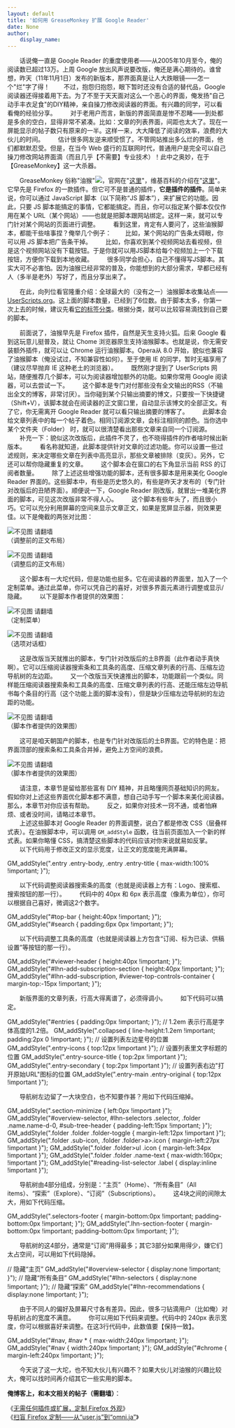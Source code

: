```yaml
---
layout: default
title: '如何用 GreaseMonkey 扩展 Google Reader'
date: None
author:
    display_name: 
---
```


　　话说俺一直是 Google Reader 的重度使用者——从2005年10月至今，俺的阅读数已超过13万。上周 Google 放出风声说要改版，俺还是满心期待的。谁曾想，昨天（11年11月1日）发布的新版本，那界面真是让人大跌眼镜——怎一个"烂"字了得！ 　　不过，抱怨归抱怨，眼下暂时还没有合适的替代品，Google 阅读器还得接着用下去。为了不至于天天面对这么一个恶心的界面，俺发扬"自己动手丰衣足食"的DIY精神，亲自操刀修改阅读器的界面。有兴趣的同学，可以看看俺的经验分享。 　　对于老用户而言，新版的界面简直是惨不忍睹——到处都是多余的空白，显得非常不紧凑。比如：文章的列表界面，间距也太大了。现在一屏能显示的帖子数只有原来的一半。这样一来，大大降低了阅读的效率，浪费的大伙儿的时间。 　　估计很多网友逆来顺受惯了。不管网站推出多么烂的界面，他们都默默忍受。但是，在当今 Web 盛行的互联网时代，普通用户是完全可以自己操刀修改网站界面滴（而且几乎【不需要】专业技术）！此中之奥妙，在于【GreaseMonkey】这一大杀器。  
  
　　GreaseMonkey 俗称"油猴"![](https://lh6.googleusercontent.com/-trXAUb61lyW1COfDwja_R0ZiTcZorz62AlBTXFiNYSPh18N1fk8w1pzBhQ2kD65Ae3jL1lYDM-cK3iPu1jJdDiVucQgT7ymFeNN4AMvAZ6XcwlmkyocZ0zfRrMaYmldJNg)，官网在"[这里](http://www.greasespot.net/)"，维基百科的介绍在"[这里](https://zh.wikipedia.org/wiki/Greasemonkey)"。它早先是 Firefox 的一款插件。但它可不是普通的插件，**它是插件的插件**。简单来说，你可以通过 JavaScript 脚本（以下简称“JS 脚本”），来扩展它的功能。因此，只要 JS 脚本能搞定的事情，它都能搞定。而且，你可以指定某个脚本仅仅作用在某个 URL（某个网站）——也就是把脚本跟网站绑定。这样一来，就可以专门针对某个网站的页面进行调整。 　　看到这里，肯定有人要问了，这些油猴脚本，都能干些啥事捏？俺举几个例子： 　　比如，某个网站的广告条太碍眼，你可以用 JS 脚本把广告条干掉。 　　比如，你喜欢到某个视频网站去看视频，但是这个视频网站没有下载按钮。于是你就可以用JS脚本给每个视频加上一个下载按钮，方便你下载到本地收藏。 　　很多同学会担心，自己不懂得写JS脚本。其实大可不必害怕。因为油猴已经非常的普及，你能想到的大部分需求，早都已经有人（多半是老外）写好了，而且分享出来了。

　　在此，向列位看官隆重介绍：全球最大的（没有之一）油猴脚本收集站点——[UserScripts.org](http://userscripts.org/)。这上面的脚本数量，已经到了6位数。由于脚本太多，你第一次上去的时候，建议先看[它的标签分类](http://userscripts.org/tags)。根据分类，就可以比较容易滴找到自己要的脚本。

　　前面说了，油猴早先是 Firefox 插件，自然是天生支持火狐。后来 Google 看到这玩意儿挺普及，就让 Chome 浏览器原生支持油猴脚本。也就是说，你无需安装额外插件，就可以让 Chrome 运行油猴脚本。Opera从 8.0 开始，貌似也兼容了油猴脚本（俺没试过，不知兼容性如何）。至于使用 IE 的同学，暂时无福享用了（建议尽早抛弃 IE 这种老土的浏览器）。 　　既然刚才提到了 UserScripts 网站，随便推荐几个脚本，可以为阅读器增加额外的功能。如果你常用 Google 阅读器，可以去尝试一下。 　　这个脚本是专门对付那些没有全文输出的RSS（不输出全文的博客，非常讨厌）。当你碰到某个只输出摘要的博文，只要按一下快捷键（Shift+V），该脚本就会在阅读器的正文窗口里，自动显示该博文的全部正文。有了它，你无需离开 Google Reader 就可以看只输出摘要的博客了。 　　此脚本会给文章列表中的每一个帖子着色。相同订阅源文章，会标注相同的颜色。当你选中某个文件夹（Folder） 时，就可以很清楚看出那些文章来自同一个订阅源。 　　补充一下：貌似这次改版后，此插件不灵了，也不晓得插件的作者啥时候出新版本。 　　看名称就知道，此脚本提供针对文章的过滤功能。你可以设置一些过滤规则，来决定哪些文章在列表中高亮显示，那些文章被排除（变灰）。另外，它还可以帮你隐藏重复的文章。 　　这个脚本会在窗口的右下角显示当前 RSS 的订阅者数量。 　　除了上述这些增强功能的脚本，还有很多脚本是用来美化 Google Reader 界面的。这些脚本中，有些是历史悠久的，有些是昨天才发布的（专门针对改版后的丑陋界面）。顺便说一下，Google Reader 刚改版，就冒出一堆美化界面的脚本，可见这次改版非常不得人心。 　　这个脚本有些年头了，而且很小巧。它可以充分利用屏幕的空间来显示文章正文，如果是宽屏显示器，则效果更佳。以下是俺截的两张对比图：

![不见图 请翻墙](https://lh6.googleusercontent.com/N2hkIs3by-5b6mqcN2ITii6S9SE96nKq12dtTK8EBYXaGcq-YvecGstM8mlRRLGGf8adUFW0vm-jUo_gUdTHXBIPKLmyvL2yHHpRTYio3ayfWggUC9xvkPDTDlS_zP0qYC4)  
（调整前的正文布局）

  

![不见图 请翻墙](https://lh5.googleusercontent.com/8Zty3iECbcIYQPC2cCKQy4tmpJzvE2vlLGcVVpPS-7TOJGFbGhK4MQ7PeIkGj69k5qPx1k7RUFA-TrX1r5Ez7Pib68cvogIfzE2oISiilSS0PF8uqYxJqqfUtt6JjxwYoNk)  
（调整后的正文布局）

  
　　这个脚本有一大坨代码，但是功能也挺多。它在阅读器的界面里，加入了一个定制菜单。通过此菜单，你可以凭自己的喜好，对很多界面元素进行调整或显示/隐藏。 　　以下是脚本作者提供的效果图：

![不见图 请翻墙](https://lh5.googleusercontent.com/xrTR6vj599ClayJsTGN2AVhcsWnIU1S9-44NdL0pY6anWNJ0mBwgDb3sCnVWQ8x0OVyNitAkdiJxjzStMIqGsuggKVEO9FnUZQCeZvA1w6BzoXAGuY9k6--Uh176vesAxJy1)  
（定制菜单）

  

![不见图 请翻墙](https://lh4.googleusercontent.com/dSOlQFlzRBIzjewg8vi2lr1FmRWBJcjHtaE9YDpxn1HTYmJFuJr1XzRjSDwV_cPAJWhO3DnGT47aAomiZKxtR6GsIMP3iy3PKhVWrea9jb0dZdbRhpnqfsHEyQ8nj9YwiM1E)  
（选项对话框）

  
　　这是改版当天就推出的脚本，专门针对改版后的土B界面（此作者动手真快啊）。它可以压缩阅读器搜索条和工具条的高度、压缩文章列表的行高、压缩左边导航树的左边距。 　　又一个改版当天快速推出的脚本，功能跟前一个类似。同样能压缩阅读器搜索条和工具条的高度、压缩文章列表的行高、还能压缩左边导航书每个条目的行高（这个功能上面的脚本没有），但是缺少压缩左边导航树的左边距的功能。

![不见图 请翻墙](https://lh4.googleusercontent.com/_lkg0zFy8Tz01UMwIa7YTXMf-hPnInJ5IJ7po0njhFWmfoqEKdJhZ_doG5vG4FgwCyinpOx1IYobq5m0HqWolGB1WhJV42UvCX0u07VO5OvLVDfB2Fn0XqdO06JuKZPIWVGZ)  
（脚本作者提供的效果图）

  
　　这可是咱天朝国产的脚本，也是专门针对改版后的土B界面。它的特色是：把界面顶部的搜索条和工具条合并掉，避免上方空间的浪费。

![不见图 请翻墙](https://lh6.googleusercontent.com/pN7KiqF4ukW2GanaqffKp5CCAzX_xHYUUeCzigtx62Ug2Nl91ttTzYOCgbjf21McmcJ3YkNa3h21y5HjWmeSYx_kPSqmUjCAAZfYR0_tLK_plgWvkQINNoADU0MUGo1xNpcE)  
（脚本作者提供的效果图）

　　请注意，本章节是留给那些富有 DIY 精神，并且略懂网页基础知识的网友。假如你对上述这些界面优化脚本都不满意，想自己动手写一个脚本来美化阅读器。那么，本章节对你应该有帮助。 　　反之，如果你对技术一窍不通，或者怕麻烦、或者没时间，请略过本章节。  
　　上述这些脚本对 Google Reader 的界面调整，说白了都是修改 CSS（层叠样式表）。在油猴脚本中，可以调用 `GM_addStyle` 函数，往当前页面加入一个新的样式表。如果你略懂 CSS，搞清楚这些脚本的代码应该对你来说就易如反掌。 　　以下代码用于修改正文的显示宽度，让正文的宽度能充满屏幕。

GM\_addStyle(".entry .entry-body, .entry .entry-title { max-width:100% !important; }");

　　以下代码调整阅读器搜索条的高度（也就是阅读器上方有：Logo、搜索框、搜索按钮的那一行）。 　　代码中的 40px 和 6px 表示高度（像素为单位），你可以根据自己喜好，微调这2个数字。

GM\_addStyle("#top-bar { height:40px !important; }");
GM\_addStyle("#search { padding:6px 0px !important; }");

  
　　以下代码调整工具条的高度（也就是阅读器上方包含“订阅、标为已读、供稿设置”等按钮的那一行）。

GM\_addStyle("#viewer-header { height:40px !important; }");
GM\_addStyle("#lhn-add-subscription-section { height:40px !important; }");
GM\_addStyle("#lhn-add-subscription, #viewer-top-controls-container { margin-top:-15px !important; }");

　　新版界面的文章列表，行高大得离谱了，必须得调小。 　　如下代码可以搞定。

GM\_addStyle("#entries { padding:0px !important; }"); // 1.2em 表示行高是字体高度的1.2倍。
GM\_addStyle(".collapsed { line-height:1.2em !important; padding:2px 0 !important; }"); // 设置列表左边星号的位置
GM\_addStyle(".entry-icons { top:12px !important }"); // 设置列表里文字标题的位置
GM\_addStyle(".entry-source-title { top:2px !important }");
GM\_addStyle(".entry-secondary { top:2px !important }"); // 设置列表右边"打开原始URL"图标的位置
GM\_addStyle(".entry-main .entry-original { top:12px !important }");

　　导航树左边留了一大块空白，也不知要作甚？用如下代码压缩掉。

GM\_addStyle(".section-minimize { left:0px !important }");
GM\_addStyle("#overview-selector, #lhn-selectors .selector, .folder .name.name-d-0, #sub-tree-header { padding-left:15px !important; }");
GM\_addStyle(".folder .folder .folder-toggle { margin-left:12px !important }");
GM\_addStyle(".folder .sub-icon, .folder .folder&gt;a&gt;.icon { margin-left:27px !important }");
GM\_addStyle(".folder .folder&gt;ul .icon { margin-left:34px !important }");
GM\_addStyle(".folder .folder .name-text { max-width:160px; !important }");
GM\_addStyle("#reading-list-selector .label { display:inline !important }");

  
　　导航树由4部分组成，分别是：“主页”（Home）、“所有条目”（All items）、“探索”（Explore）、“订阅”（Subscriptions）。 　　这4块之间的间隙太大，用如下代码压缩。

GM\_addStyle(".selectors-footer { margin-bottom:0px !important; padding-bottom:0px !important; }");
GM\_addStyle(".lhn-section-footer { margin-bottom:0px !important; padding-bottom:0px !important; }");

  
　　导航树的这4部分，通常是“订阅”用得最多；其它3部分如果用得少，嫌它们太占空间，可以用如下代码隐掉。

// 隐藏“主页”
GM\_addStyle("#overview-selector { display:none !important; }"); // 隐藏“所有条目”
GM\_addStyle("#lhn-selectors { display:none !important; }"); // 隐藏“探索”
GM\_addStyle("#lhn-recommendations { display:none !important; }");

  
　　由于不同人的偏好及屏幕尺寸各有差异。因此，很多刁钻滴用户（比如俺）对导航树占的宽度不满意。 　　你可以用如下代码来调整。代码中的 240px 表示宽度，你可以根据喜好来调整。在这3行代码中，此数值要【保持一致】。

GM\_addStyle("#nav, #nav \* { max-width:240px !important; }");
GM\_addStyle("#nav { width:240px !important; }");
GM\_addStyle("#chrome { margin-left:240px !important; }");

　　今天说了这一大坨，也不知大伙儿有兴趣不？如果大伙儿对油猴的兴趣比较大，俺可以找时间再介绍其它一些实用的脚本。

**俺博客上，和本文相关的帖子（需翻墙）**：

  
《[无需任何插件或扩展，定制 Firefox 外观](https://program-think.blogspot.com/2016/10/custom-firefox-theme-without-extension.html)》  
《[扫盲 Firefox 定制——从“user.js”到“omni.ja”](https://program-think.blogspot.com/2019/07/Customize-Firefox.html)》

